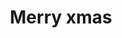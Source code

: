 ---
title: "Merry xmas"
dates: "2022-12"
description: 
images:
  - filename: ../assets/media/gallery/xmas.jpg
tags: []
---